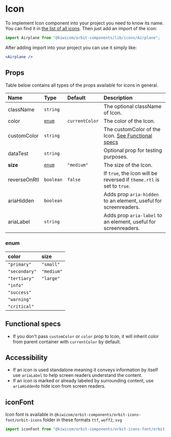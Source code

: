 # Icon

To implement Icon component into your project you need to know its name. You can find it in [the list of all icons](https://kiwicom.github.io/orbit/?selectedKind=Icon&selectedStory=List%20of%20all%20icons). Then just add an import of the icon:

```jsx
import Airplane from "@kiwicom/orbit-components/lib/icons/Airplane";
```

After adding import into your project you can use it simply like:

```jsx
<Airplane />
```

## Props

Table below contains all types of the props available for icons in general.

| Name         | Type            | Default        | Description                                                            |
| :----------- | :-------------- | :------------- | :--------------------------------------------------------------------- |
| className    | `string`        |                | The optional className of Icon.                                        |
| color        | [`enum`](#enum) | `currentColor` | The color of the Icon.                                                 |
| customColor  | `string`        |                | The customColor of the Icon. [See Functional specs](#functional-specs) |
| dataTest     | `string`        |                | Optional prop for testing purposes.                                    |
| **size**     | [`enum`](#enum) | `"medium"`     | The size of the Icon.                                                  |
| reverseOnRtl | `boolean`       | `false`        | If `true`, the icon will be reversed if `theme.rtl` is set to `true`.  |
| ariaHidden   | `boolean`       |                | Adds prop `aria-hidden` to an element, useful for screenreaders.       |
| ariaLabel    | `string`        |                | Adds prop `aria-label` to an element, useful for screenreaders.        |

### enum

| color         | size       |
| :------------ | :--------- |
| `"primary"`   | `"small"`  |
| `"secondary"` | `"medium"` |
| `"tertiary"`  | `"large"`  |
| `"info"`      |            |
| `"success"`   |            |
| `"warning"`   |            |
| `"critical"`  |            |

## Functional specs

- If you don't pass `customColor` or `color` prop to Icon, it will inherit color from parent container with `currentColor` by default.

## Accessibility

- If an icon is used standalone meaning it conveys information by itself use `ariaLabel` to help screen readers understand the content.
- If an icon is marked or already labeled by surrounding content, use `ariaHidden`to hide icon from screen readers.

## iconFont

Icon font is available in `@kiwicom/orbit-components/orbit-icons-font/orbit-icons` folder in these formats `ttf`, `woff2`, `svg`

```jsx
import iconFont from "@kiwicom/orbit-components/orbit-icons-font/orbit-icons.woff2";
```
